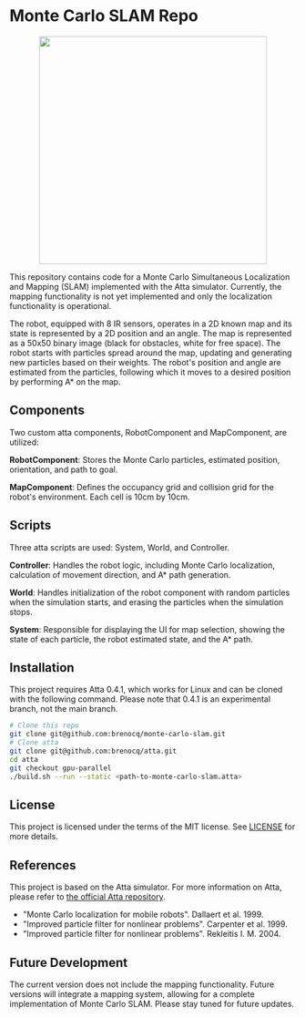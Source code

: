 # Monte Carlo SLAM Repo

<p align="center">
    <img src="https://storage.googleapis.com/atta-repos/monte-carlo-slam/monte-carlo-slam.gif" height="400">
</p>

This repository contains code for a Monte Carlo Simultaneous Localization and Mapping (SLAM) implemented with the Atta simulator. Currently, the mapping functionality is not yet implemented and only the localization functionality is operational.

The robot, equipped with 8 IR sensors, operates in a 2D known map and its state is represented by a 2D position and an angle. The map is represented as a 50x50 binary image (black for obstacles, white for free space). The robot starts with particles spread around the map, updating and generating new particles based on their weights. The robot's position and angle are estimated from the particles, following which it moves to a desired position by performing A* on the map. 

## Components

Two custom atta components, RobotComponent and MapComponent, are utilized:

**RobotComponent**: Stores the Monte Carlo particles, estimated position, orientation, and path to goal.

**MapComponent**: Defines the occupancy grid and collision grid for the robot's environment. Each cell is 10cm by 10cm.

## Scripts

Three atta scripts are used: System, World, and Controller.

**Controller**: Handles the robot logic, including Monte Carlo localization, calculation of movement direction, and A* path generation.

**World**: Handles initialization of the robot component with random particles when the simulation starts, and erasing the particles when the simulation stops.

**System**: Responsible for displaying the UI for map selection, showing the state of each particle, the robot estimated state, and the A* path.

## Installation

This project requires Atta 0.4.1, which works for Linux and can be cloned with the following command. Please note that 0.4.1 is an experimental branch, not the main branch.

```sh
# Clone this repo
git clone git@github.com:brenocq/monte-carlo-slam.git
# Clone atta
git clone git@github.com:brenocq/atta.git
cd atta
git checkout gpu-parallel
./build.sh --run --static <path-to-monte-carlo-slam.atta>
```

## License

This project is licensed under the terms of the MIT license. See [LICENSE](LICENSE) for more details.

## References

This project is based on the Atta simulator. For more information on Atta, please refer to [the official Atta repository](https://github.com/brenocq/atta).

- "Monte Carlo localization for mobile robots". Dallaert et al. 1999.
- "Improved particle filter for nonlinear problems". Carpenter et al. 1999.
- "Improved particle filter for nonlinear problems". Rekleitis I. M. 2004.

## Future Development
The current version does not include the mapping functionality. Future versions will integrate a mapping system, allowing for a complete implementation of Monte Carlo SLAM. Please stay tuned for future updates.
